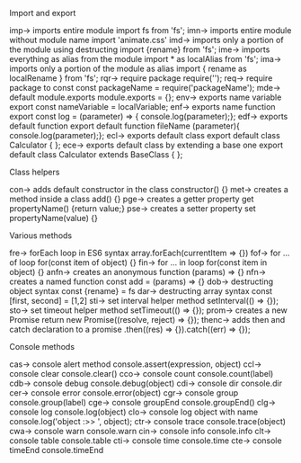 Import and export

imp→	imports entire module import fs from 'fs';
imn→	imports entire module without module name import 'animate.css'
imd→	imports only a portion of the module using destructing import {rename} from 'fs';
ime→	imports everything as alias from the module import * as localAlias from 'fs';
ima→	imports only a portion of the module as alias import { rename as localRename } from 'fs';
rqr→	require package require('');
req→	require package to const const packageName = require('packageName');
mde→	default module.exports module.exports = {};
env→	exports name variable export const nameVariable = localVariable;
enf→	exports name function export const log = (parameter) => { console.log(parameter);};
edf→	exports default function export default function fileName (parameter){ console.log(parameter);};
ecl→	exports default class export default class Calculator { };
ece→	exports default class by extending a base one export default class Calculator extends BaseClass { };

Class helpers

con→	adds default constructor in the class constructor() {}
met→	creates a method inside a class add() {}
pge→	creates a getter property get propertyName() {return value;}
pse→	creates a setter property set propertyName(value) {}

Various methods

fre→	forEach loop in ES6 syntax array.forEach(currentItem => {})
fof→	for ... of loop for(const item of object) {}
fin→	for ... in loop for(const item in object) {}
anfn→	creates an anonymous function (params) => {}
nfn→	creates a named function const add = (params) => {}
dob→	destructing object syntax const {rename} = fs
dar→	destructing array syntax const [first, second] = [1,2]
sti→	set interval helper method setInterval(() => {});
sto→	set timeout helper method setTimeout(() => {});
prom→	creates a new Promise return new Promise((resolve, reject) => {});
thenc→	adds then and catch declaration to a promise .then((res) => {}).catch((err) => {});

Console methods

cas→	console alert method console.assert(expression, object)
ccl→	console clear console.clear()
cco→	console count console.count(label)
cdb→	console debug console.debug(object)
cdi→	console dir console.dir
cer→	console error console.error(object)
cgr→	console group console.group(label)
cge→	console groupEnd console.groupEnd()
clg→	console log console.log(object)
clo→	console log object with name console.log('object :>> ', object);
ctr→	console trace console.trace(object)
cwa→	console warn console.warn
cin→	console info console.info
clt→	console table console.table
cti→	console time console.time
cte→	console timeEnd console.timeEnd